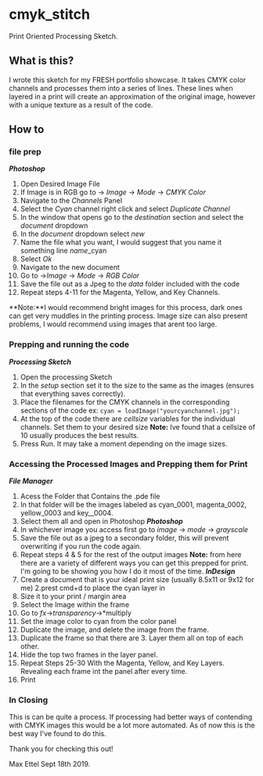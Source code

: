 # cmyk_stitch
Print Oriented Processing Sketch.

## What is this?
I wrote this sketch for my FRESH portfolio showcase. It takes CMYK color channels and processes them into a series of lines.
These lines when layered in a print will create an approximation of the original image, however with a unique texture as a result of the code. 


## How to

### file prep
***Photoshop*** 
1. Open Desired Image File
2. If Image is in RGB go to -> *Image* -> *Mode* -> *CMYK Color*
3. Navigate to the *Channels* Panel
4. Select the *Cyan* channel right click and select *Duplicate Channel* 
5. In the window that opens go to the *destination* section and select the *document* dropdown
6. In the *document* dropdown select *new*
7. Name the file what you want, I would suggest that you name it something line *name*_cyan
8. Select *Ok* 
9. Navigate to the new document
10. Go to  ->*Image* -> *Mode* -> *RGB Color*
11. Save the file out as a Jpeg to the *data* folder included with the code
12. Repeat steps 4-11 for the Magenta, Yellow, and Key Channels.

**Note:**I would recommend bright images for this process, dark ones can get very muddles in the printing process. Image size can also present problems, I would recommend using images that arent too large. 

### Prepping and running the code
***Processing Sketch***
1. Open the processing Sketch
2. In the *setup* section set it to the size to the same as the images (ensures that everything saves correctly).
3. Place the filenames for the CMYK channels in the corresponding sections of the code
    ex: `cyan = loadImage("yourcyanchannel.jpg");`
 4. At the top of the code there are *cellsize* variables for the individual channels. Set them to your desired size 
 **Note:** Ive found that a cellsize of 10 usually produces the best results.
 5. Press Run. It may take a moment depending on the image sizes. 
 
 ### Accessing the Processed Images and Prepping them for Print
 ***File Manager***
 1. Acess the Folder that Contains the .pde file
 2. In that folder will be the images labeled as cyan_0001, magenta_0002, yellow_0003 and key__0004.
 3. Select them all and open in Photoshop
 ***Photoshop***
 1. In whichever image you access first go to *image* -> *mode* -> *grayscale*
 2. Save the file out as a jpeg to a secondary folder, this will prevent overwriting if you run the code again. 
 3. Repeat steps 4 & 5 for the rest of the output images
 **Note:** from here there are a variety of different ways you can get this prepped for print. I'm going to be showing you how I do it most of the time. 
 ***InDesign***
 1. Create a document that is your ideal print size (usually 8.5x11 or 9x12 for me)
 2.prest cmd+d to place the cyan layer in
 3. Size it to your print / margin area
 4. Select the Image within the frame
 5. Go to *fx*->*transparency*->*multiply
 6. Set the image color to cyan from the color panel
 7. Duplicate the image, and delete the image from the frame. 
 8. Duplicate the frame so that there are 3. Layer them all on top of each other. 
 9. Hide the top two frames in the layer panel.
 10. Repeat Steps 25-30 With the Magenta, Yellow, and Key Layers. Revealing each frame int the panel after every time. 
 11. Print 
 
 ### In Closing
 This is can be quite a process. If processing had better ways of contending with CMYK images this would be a lot more automated. As of now this is the best way I've found to do this. 
 
 Thank you for checking this out!
 
 Max Ettel
 Sept 18th 2019.
 




